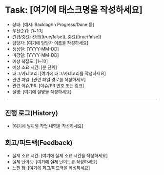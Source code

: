 # Task: [여기에 태스크명을 작성하세요]

- 상태: [예시: Backlog/In Progress/Done 등]
- 우선순위: [1~10]
- 긴급/중요: 긴급([true/false]), 중요([true/false])
- 담당자: [여기에 담당자 이름을 작성하세요]
- 생성일: [YYYY-MM-DD]
- 마감일: [YYYY-MM-DD]
- 예상 복잡도: [1~10]
- 예상 소요 시간: [분 단위]
- 태그/카테고리: [여기에 태그/카테고리를 작성하세요]
- 관련 파일: [관련 파일 경로를 작성하세요]
- 관련 이슈/PR: [이슈/PR 번호 또는 링크]
- 설명: [여기에 설명을 작성하세요]

---

## 진행 로그(History)

- [여기에 날짜별 작업 내역을 작성하세요]

## 회고/피드백(Feedback)

- 실제 소요 시간: [여기에 실제 소요 시간을 작성하세요]
- 실제 난이도: [여기에 실제 난이도를 작성하세요]
- 느낀 점: [여기에 회고/피드백을 작성하세요]
